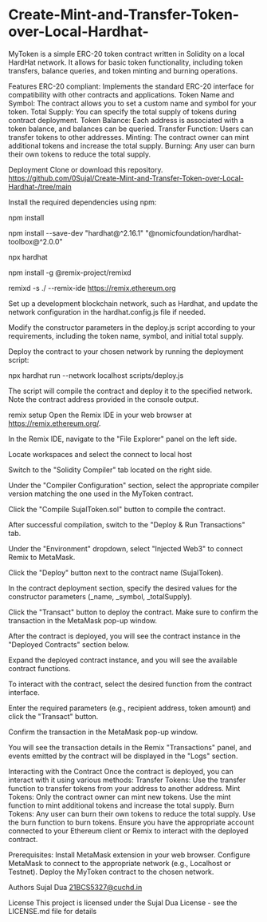 # Create-Mint-and-Transfer-Token-over-Local-Hardhat-
MyToken is a simple ERC-20 token contract written in Solidity on a local HardHat network. It allows for basic token functionality, including token transfers, balance queries, and token minting and burning operations.

Features
ERC-20 compliant: Implements the standard ERC-20 interface for compatibility with other contracts and applications. Token Name and Symbol: The contract allows you to set a custom name and symbol for your token. Total Supply: You can specify the total supply of tokens during contract deployment. Token Balance: Each address is associated with a token balance, and balances can be queried. Transfer Function: Users can transfer tokens to other addresses. Minting: The contract owner can mint additional tokens and increase the total supply. Burning: Any user can burn their own tokens to reduce the total supply.

Deployment
Clone or download this repository.
https://github.com/0Sujal/Create-Mint-and-Transfer-Token-over-Local-Hardhat-/tree/main

Install the required dependencies using npm:

npm install

npm install --save-dev "hardhat@^2.16.1" "@nomicfoundation/hardhat-toolbox@^2.0.0"

npx hardhat

npm install -g @remix-project/remixd

remixd -s ./ --remix-ide https://remix.ethereum.org

Set up a development blockchain network, such as Hardhat, and update the network configuration in the hardhat.config.js file if needed.

Modify the constructor parameters in the deploy.js script according to your requirements, including the token name, symbol, and initial total supply.

Deploy the contract to your chosen network by running the deployment script:

npx hardhat run --network localhost scripts/deploy.js

The script will compile the contract and deploy it to the specified network. Note the contract address provided in the console output.

remix setup
Open the Remix IDE in your web browser at https://remix.ethereum.org/.

In the Remix IDE, navigate to the "File Explorer" panel on the left side.

Locate workspaces and select the connect to local host

Switch to the "Solidity Compiler" tab located on the right side.

Under the "Compiler Configuration" section, select the appropriate compiler version matching the one used in the MyToken contract.

Click the "Compile SujalToken.sol" button to compile the contract.

After successful compilation, switch to the "Deploy & Run Transactions" tab.

Under the "Environment" dropdown, select "Injected Web3" to connect Remix to MetaMask.

Click the "Deploy" button next to the contract name (SujalToken).

In the contract deployment section, specify the desired values for the constructor parameters (_name, _symbol, _totalSupply).

Click the "Transact" button to deploy the contract. Make sure to confirm the transaction in the MetaMask pop-up window.

After the contract is deployed, you will see the contract instance in the "Deployed Contracts" section below.

Expand the deployed contract instance, and you will see the available contract functions.

To interact with the contract, select the desired function from the contract interface.

Enter the required parameters (e.g., recipient address, token amount) and click the "Transact" button.

Confirm the transaction in the MetaMask pop-up window.

You will see the transaction details in the Remix "Transactions" panel, and events emitted by the contract will be displayed in the "Logs" section.

Interacting with the Contract
Once the contract is deployed, you can interact with it using various methods: Transfer Tokens: Use the transfer function to transfer tokens from your address to another address. Mint Tokens: Only the contract owner can mint new tokens. Use the mint function to mint additional tokens and increase the total supply. Burn Tokens: Any user can burn their own tokens to reduce the total supply. Use the burn function to burn tokens. Ensure you have the appropriate account connected to your Ethereum client or Remix to interact with the deployed contract.

Prerequisites:
Install MetaMask extension in your web browser. Configure MetaMask to connect to the appropriate network (e.g., Localhost or Testnet). Deploy the MyToken contract to the chosen network.

Authors
Sujal Dua 21BCS5327@cuchd.in

License
This project is licensed under the Sujal Dua License - see the LICENSE.md file for details
